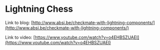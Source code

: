 # Lightning Chess

Link to blog: [http://www.absi.be/checkmate-with-lightning-components/](http://www.absi.be/checkmate-with-lightning-components/)

Link to video: [https://www.youtube.com/watch?v=o4EHBSZUAEI](https://www.youtube.com/watch?v=o4EHBSZUAEI)
